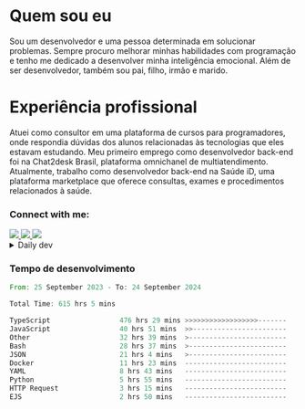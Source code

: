# Quem sou eu
Sou um desenvolvedor e uma pessoa determinada em solucionar problemas. Sempre procuro melhorar minhas habilidades com programação e tenho me dedicado a desenvolver minha inteligência emocional. Além de ser desenvolvedor, também sou pai, filho, irmão e marido.

# Experiência profissional
Atuei como consultor em uma plataforma de cursos para programadores, onde respondia dúvidas dos alunos relacionadas às tecnologias que eles estavam estudando.
Meu primeiro emprego como desenvolvedor back-end foi na Chat2desk Brasil, plataforma omnichanel de multiatendimento.
Atualmente, trabalho como desenvolvedor back-end na Saúde iD, uma plataforma marketplace que oferece consultas, exames e procedimentos relacionados à saúde.

### Connect with me:
<a href="https://www.linkedin.com/in/theusmoreira" target="_blank" >
<img src="https://img.shields.io/badge/linkedin-%230077B5.svg?&style=for-the-badge&logo=linkedin&logoColor=white ">
</a>
<a href="https://www.instagram.com/matheus.s.moreira/" target="_blank">
<img src="https://img.shields.io/badge/instagram-%23E4405F.svg?&style=for-the-badge&logo=instagram&logoColor=white">
</a>
<a href="mailto:matheussm301@gmail.com"  target="_blank">
<img src="https://img.shields.io/badge/gmail-%23E4405F.svg?&style=for-the-badge&logo=gmail&logoColor=white">
</a>


<details>
  <summary>Daily dev </summary>
<p>
  <a href="https://app.daily.dev/matheussantos"><img src="https://github.com/matheus-santos-moreira/matheus-santos-moreira/blob/master/devcard.svg" width="200" alt="Matheus Santos's Dev Card"/></a>
 </p>
</details>

<h3>Tempo de desenvolvimento</h3>

<!--START_SECTION:waka-->

```rust
From: 25 September 2023 - To: 24 September 2024

Total Time: 615 hrs 5 mins

TypeScript                 476 hrs 29 mins >>>>>>>>>>>>>>>>>>-------   73.56 %
JavaScript                 40 hrs 51 mins  >>-----------------------   06.31 %
Other                      32 hrs 39 mins  >------------------------   05.04 %
Bash                       28 hrs 37 mins  >------------------------   04.42 %
JSON                       21 hrs 4 mins   >------------------------   03.25 %
Docker                     11 hrs 23 mins  -------------------------   01.76 %
YAML                       8 hrs 43 mins   -------------------------   01.35 %
Python                     5 hrs 55 mins   -------------------------   00.91 %
HTTP Request               3 hrs 15 mins   -------------------------   00.50 %
EJS                        2 hrs 50 mins   -------------------------   00.44 %
```

<!--END_SECTION:waka-->
